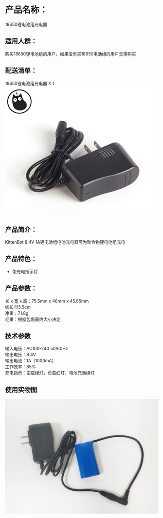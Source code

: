 # 产品名称：   
18650锂电池组充电器   

## 适用人群：   
购买18650锂电池组的用户，如果没有买18650电池组的用户无需购买   

## 配送清单：   
18650锂电池组充电器 X 1   
![](./chicun/18650充电器.png)   

## 产品简介：   
KittenBot 8.4V 1A锂电池组电池充电器可为聚合物锂电池组充电   
## 产品特色：   
- 带充电指示灯   

## 产品参数：
长 x 宽 x 高：75.5mm x 46mm x 45.65mm   
线长:115.5cm   
净重：71.8g   
毛重：根据包裹最终大小决定   


## 技术参数   
输入电压：AC100-240 50/60Hz   
输出电压：8.4V   
输出电流：1A（1000mA）   
工作效率：85%   
充电指示：空载绿灯，负载红灯，电池充满绿灯   

## 使用实物图   
![](./chicun/充电器使用.png)   
